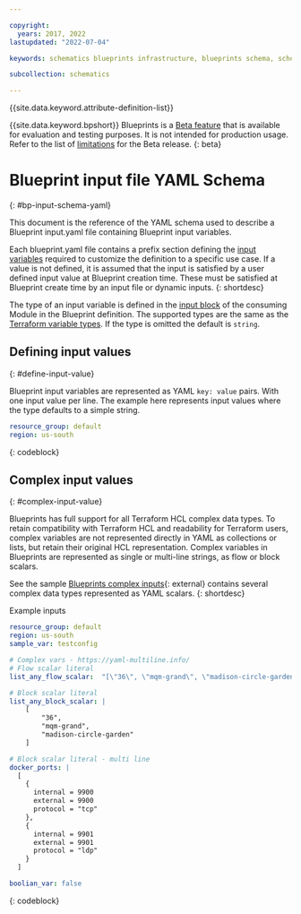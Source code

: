 ```yaml
---

copyright:
  years: 2017, 2022
lastupdated: "2022-07-04"

keywords: schematics blueprints infrastructure, blueprints schema, schema definitions, definitions, yaml,

subcollection: schematics

---
```


{{site.data.keyword.attribute-definition-list}}

{{site.data.keyword.bpshort}} Blueprints is a [Beta feature](/docs/schematics?topic=schematics-bp-beta-limitations) that is available for evaluation and testing purposes. It is not intended for production usage. Refer to the list of [limitations](/docs/schematics?topic=schematics-bp-beta-limitations) for the Beta release.
{: beta}

# Blueprint input file YAML Schema
{: #bp-input-schema-yaml}

This document is the reference of the YAML schema used to describe a Blueprint input.yaml file containing Blueprint input variables. 

Each blueprint.yaml file contains a prefix section defining the [input variables](/docs/schematics?topic=schematics-blueprint-definitions#blueprint-input-statements) required to customize the definition to a specific use case. If a value is not defined, it is assumed that the input is satisfied by a user defined input value at Blueprint creation time. These must be satisfied at Blueprint create time by an input file or dynamic inputs. 
{: shortdesc}  

The type of an input variable is defined in the [input block](/docs/schematics?topic=schematics-blueprint-definitions#blueprint-module-inputs) of the consuming Module in the Blueprint definition. The supported types are the same as the [Terraform variable types](https://www.terraform.io/language/expressions/types). If the type is omitted the default is `string`.

## Defining input values
{: #define-input-value}

Blueprint input variables are represented as YAML `key: value` pairs. With one input value per line. The example here represents input values where the type defaults to a simple string. 

``` yaml
resource_group: default
region: us-south
```
{: codeblock}

## Complex input values
{: #complex-input-value}

Blueprints has full support for all Terraform HCL complex data types. To retain compatibility with Terraform HCL and readability for Terraform users, complex variables are not represented directly in YAML as collections or lists, but retain their original HCL representation. Complex variables in Blueprints are represented as single or multi-line strings, as flow or block scalars.  

See the sample [Blueprints complex inputs](https://github.com/Cloud-Schematics/blueprint-complex-inputs){: external} contains several complex data types represented as YAML scalars. 
{: shortdesc} 

Example inputs

```yaml
resource_group: default
region: us-south
sample_var: testconfig

# Complex vars - https://yaml-multiline.info/
# Flow scalar literal 
list_any_flow_scalar:  "[\"36\", \"mqm-grand\", \"madison-circle-garden\"]"

# Block scalar literal 
list_any_block_scalar: |
    [
        "36", 
        "mqm-grand", 
        "madison-circle-garden"
    ]

# Block scalar literal - multi line       
docker_ports: | 
  [
    {
      internal = 9900
      external = 9900
      protocol = "tcp"
    },
    {
      internal = 9901
      external = 9901
      protocol = "ldp"
    }
  ]

boolian_var: false  
```
{: codeblock}
